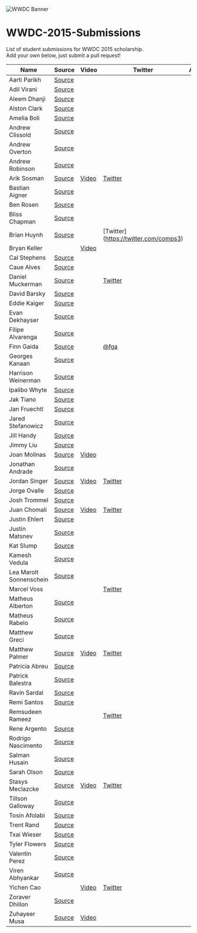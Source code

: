 ![WWDC Banner](https://devimages.apple.com.edgekey.net/wwdc/images/wwdc15-hero_2x.png)
# WWDC-2015-Submissions
List of student submissions for WWDC 2015 scholarship. <br>
Add your own below, just submit a pull request!
<!--http://www.alphabetize.org-->
<!-- PLEASE INSERT YOUR NAME IN ALPHABETICAL ORDER -->
Name | Source | Video | Twitter | Accepted/Rejected
--- | --- | --- | --- | ---
Aarti Parikh | [Source](https://github.com/aarti/wwdc-scholarship-app )
Adil Virani | [Source](https://github.com/AdilVirani/WWDC-2015)
Aleem Dhanji | [Source](https://github.com/adhanji/AleemDhanji)
Alston Clark | [Source](https://github.com/Acespace/WWDC15)
Amelia Boli | [Source](https://github.com/AmeliaBoli/AmeliaBoli)
Andrew Clissold | [Source](https://github.com/aclissold/wwdc-scholarship)
Andrew Overton | [Source](https://github.com/andrewoverton/WWDC-Scholarship-App)
Andrew Robinson | [Source](https://github.com/SirArkimedes/WWDC-2015)
Arik Sosman | [Source](https://github.com/arik-so/WWDC-2015-Application) | [Video](http://youtu.be/paRnOg6_t6k) | [Twitter](https://twitter.com/arikaleph)
Bastian Aigner | [Source](https://github.com/bastiaigner/WWDC15)
Ben Rosen | [Source](https://github.com/benrosen78/2015-WWDC-Scholarship-app)
Bliss Chapman | [Source](https://github.com/Togira/WWDC2015-Student-Application)
Brian Huynh | [Source](https://github.com/tvnerd/Brian-Huynh) | | [Twitter] (https://twitter.com/comps3)
Bryan Keller | | [Video](https://vimeo.com/126077764)
Cal Stephens | [Source](https://github.com/Calda/About-Cal)
Caue Alves | [Source](https://github.com/CaueAlvesSilva/Caue-Alves---WWDC15)
Daniel Muckerman | [Source](https://github.com/DMuckerman/wwdc2015) | | [Twitter](https://twitter.com/dmuckerman)
David Barsky | [Source](https://github.com/davidbarsky/DavidBarskyWWDC)
Eddie Kaiger | [Source](https://github.com/eddiekaiger/PortfolioApp)
Evan Dekhayser | [Source](https://github.com/edekhayser/WWDC-2015-Scholarship)
Filipe Alvarenga | [Source](https://github.com/filipealva/WWDC15-Scholarship)
Finn Gaida | [Source](https://github.com/finngaida/wwdc) | | [@fga](https://twitter.com/fga)
Georges Kanaan | [Source](https://github.com/Ge0rges/WWDC-2015-Scholarship)
Harrison Weinerman | [Source](https://github.com/harrisonw1/Harrison-Weinerman-WWDC-2015-Scholarship-App)
Ipalibo Whyte | [Source](https://github.com/IpaliboWhyte/WWDC-2015)
Jak Tiano | [Source](https://github.com/Jakintosh/WWDC-2015-Application)
Jan Fruechtl | [Source](https://github.com/coolcut/WWDC-Scholarship-2015)
Jared Stefanowicz | [Source](https://github.com/BigxMac/WWDC-2015)
Jill Handy | [Source](https://github.com/Jaemu/jill-handy)
Jimmy Liu | [Source](https://github.com/lele0108/WWDC_2015)
Joan Molinas | [Source](https://github.com/ulidev/WWDC2015) | [Video](https://youtu.be/OU44fRY2PYs)
Jonathan Andrade | [Source](https://github.com/jcandrade/WWDC2015)
Jordan Singer | [Source](https://github.com/jordansinger/WWDC-15) | [Video](http://cl.ly/am7C) | [Twitter](https://twitter.com/jsngr)
Jorge Ovalle | [Source](https://github.com/lojals/JorgeOvalleWWDC)
Josh Trommel | [Source](https://github.com/probablyjosh/JoshTrommel)
Juan Chomali | [Source](https://github.com/jchomali/WWDC15App) | [Video](https://www.youtube.com/watch?v=7WFw3axl8lM) | [Twitter](https://twitter.com/jchomali)
Justin Ehlert | [Source](https://github.com/jtehlert/WWDC)
Justin Matsnev | [Source](https://github.com/Jmats17/WWDC15-App)
Kat Slump | [Source](https://github.com/katslump/WWDC2015)
Kamesh Vedula | [Source](https://github.com/kvedula/WWDC2015)
Lea Marolt Sonnenschein | [Source](https://github.com/leamars/WWDC2015)
Marcel Voss | | | [Twitter](https://twitter.com/uimarcel)
Matheus Alberton | [Source](https://github.com/matheusfrozzi/wwdcprofile)
Matheus Rabelo | [Source](https://github.com/omatheusr/MatheusRabelo)
Matthew Greci | [Source](https://github.com/mgreci/MatthewGreci)
Matthew Palmer | [Source](https://github.com/matthewpalmer/WWDC-15) | [Video](https://www.dropbox.com/s/7mhn66qp57dsyxc/wwdc-15-demo.mov?dl=0) | [Twitter](http://twitter.com/_matthewpalmer)
Patricia Abreu | [Source](https://github.com/PatriciaAbreu/WWDC/tree/master/WWDCPatriciaAbreu)
Patrick Balestra | [Source](https://github.com/BalestraPatrick/WWDC-2015-Scholarship)
Ravin Sardal | [Source](https://github.com/randomite/ss-wwdc)
Remi Santos | [Source](https://github.com/Kemcake/WWDC2015)
Remsudeen Rameez | | | [Twitter](https://twitter.com/remzr7)
Rene Argento | [Source](https://github.com/reneargento/wwdc-2015-scholarship-application)
Rodrigo Nascimento | [Source](https://github.com/rodrigok/wwwdc-2015-scholarship-rodrigo-nascimento)
Salman Husain | [Source](https://github.com/shusain93/WWDC2015)
Sarah Olson | [Source](https://github.com/saraheolson/SarahOlson)
Stasys Meclazcke | [Source](https://github.com/aeip/2015-WWDC-Scholarship-App) | [Video](https://www.youtube.com/watch?v=Q05r7ALxmZY) | [Twitter](https://twitter.com/Smecla)
Tillson Galloway | [Source](https://github.com/tillson/wwdc-2015)
Tosin Afolabi | [Source](https://github.com/TosinAF/WWDC-2015)
Trent Rand | [Source](https://github.com/trentrand/Apple-WWDC-2015-Application)
Txai Wieser | [Source](https://github.com/txaidw/WWDC15-Txai-Wieser)
Tyler Flowers | [Source](https://github.com/Tdflowers/WWDC2015)
Valentin Perez | [Source](https://github.com/valentin7/wwdc2015app)
Viren Abhyankar | [Source](https://github.com/virena/Viren-Abhyankar)
Yichen Cao | | [Video](https://www.youtube.com/watch?v=e88hbvMZzN8) | [Twitter](https://twitter.com/Schemetrical)
Zoraver Dhillon | [Source](https://github.com/teghzoraver/Zoraver-Dhillon-WWDC-2015)
Zuhayeer Musa | [Source](https://github.com/zuhaz3/WWDC15) | [Video](http://youtu.be/I5WMFgD0YvM)
<!-- Don't remove the newline -->
